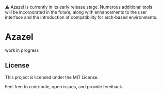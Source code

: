 ⚠️ Azazel is currently in its early release stage. Numerous additional tools will be incorporated in the future, along with enhancements to the user interface and the introduction of compatibility for arch-based environments.

# Azazel

work in progress

## License
This project is licensed under the MIT License.

Feel free to contribute, open issues, and provide feedback.
